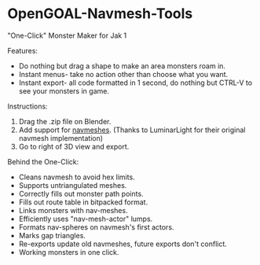# OpenGOAL-Navmesh-Tools
"One-Click" Monster Maker for Jak 1

Features:
- Do nothing but drag a shape to make an area monsters roam in.
- Instant menus- take no action other than choose what you want.
- Instant export- all code formatted in 1 second, do nothing but CTRL-V to see your monsters in game.

Instructions:
1. Drag the .zip file on Blender.
2. Add support for [navmeshes](https://github.com/LuminarLight/LL-OpenGOAL-ModBase/commit/4f897008fa2ec8809e04c2b32d5ef9c329afede8?diff=unified&w=0). (Thanks to LuminarLight for their original navmesh implementation)
3. Go to right of 3D view and export.

Behind the One-Click:
- Cleans navmesh to avoid hex limits.
- Supports untriangulated meshes.
- Correctly fills out monster path points.
- Fills out route table in bitpacked format.
- Links monsters with nav-meshes.
- Efficiently uses "nav-mesh-actor" lumps.
- Formats nav-spheres on navmesh's first actors.
- Marks gap triangles.
- Re-exports update old navmeshes, future exports don't conflict.
- Working monsters in one click.
